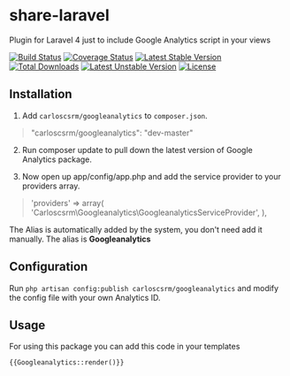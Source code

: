 # share-laravel
Plugin for Laravel 4 just to include Google Analytics script in your views

[![Build Status](https://travis-ci.org/carlosrgzm/googleanalytics.svg?branch=master)](https://travis-ci.org/carlosrgzm/googleanalytics)
[![Coverage Status](https://coveralls.io/repos/carlosrgzm/googleanalytics/badge.svg)](https://coveralls.io/r/carlosrgzm/googleanalytics)
[![Latest Stable Version](https://poser.pugx.org/carloscsrm/googleanalytics/v/stable.svg)](https://packagist.org/packages/carloscsrm/googleanalytics) 
[![Total Downloads](https://poser.pugx.org/carloscsrm/googleanalytics/downloads.svg)](https://packagist.org/packages/carloscsrm/googleanalytics) 
[![Latest Unstable Version](https://poser.pugx.org/carloscsrm/googleanalytics/v/unstable.svg)](https://packagist.org/packages/carloscsrm/googleanalytics) 
[![License](https://poser.pugx.org/carloscsrm/googleanalytics/license.svg)](https://packagist.org/packages/carloscsrm/googleanalytics)

## Installation

1. Add `carloscsrm/googleanalytics` to `composer.json`.

 > "carloscsrm/googleanalytics": "dev-master"

2. Run composer update to pull down the latest version of Google Analytics package.

3. Now open up app/config/app.php and add the service provider to your providers array.

 >  'providers' => array(
        'Carloscsrm\Googleanalytics\GoogleanalyticsServiceProvider',
    ),

The Alias is automatically added by the system, you don't need add it manually. The alias is **Googleanalytics**

## Configuration

Run `php artisan config:publish carloscsrm/googleanalytics` and modify the config file with your own Analytics ID.

## Usage

For using this package you can add this code in your templates

`{{Googleanalytics::render()}}`

